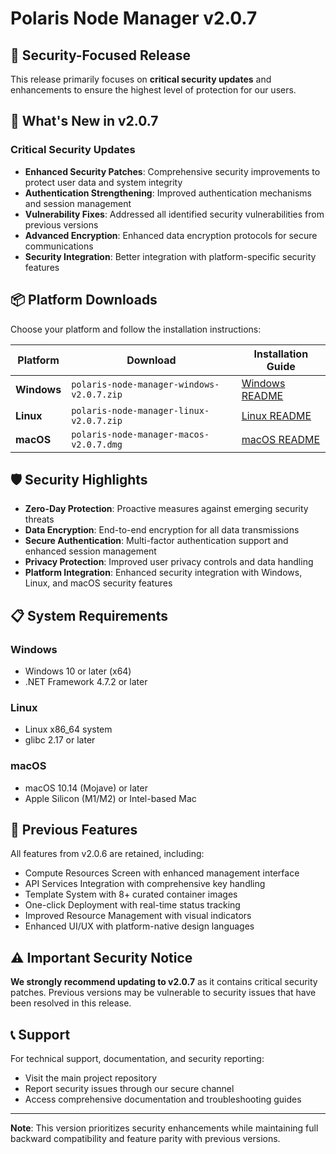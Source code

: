# Polaris Node Manager v2.0.7

## 🔐 Security-Focused Release

This release primarily focuses on **critical security updates** and enhancements to ensure the highest level of protection for our users.

## 🚀 What's New in v2.0.7

### Critical Security Updates
- **Enhanced Security Patches**: Comprehensive security improvements to protect user data and system integrity
- **Authentication Strengthening**: Improved authentication mechanisms and session management
- **Vulnerability Fixes**: Addressed all identified security vulnerabilities from previous versions
- **Advanced Encryption**: Enhanced data encryption protocols for secure communications
- **Security Integration**: Better integration with platform-specific security features

## 📦 Platform Downloads

Choose your platform and follow the installation instructions:

| Platform | Download | Installation Guide |
|----------|----------|-------------------|
| **Windows** | `polaris-node-manager-windows-v2.0.7.zip` | [Windows README](windows/README.md) |
| **Linux** | `polaris-node-manager-linux-v2.0.7.zip` | [Linux README](linux/README.md) |
| **macOS** | `polaris-node-manager-macos-v2.0.7.dmg` | [macOS README](macos/README.md) |

## 🛡️ Security Highlights

- **Zero-Day Protection**: Proactive measures against emerging security threats
- **Data Encryption**: End-to-end encryption for all data transmissions
- **Secure Authentication**: Multi-factor authentication support and enhanced session management
- **Privacy Protection**: Improved user privacy controls and data handling
- **Platform Integration**: Enhanced security integration with Windows, Linux, and macOS security features

## 📋 System Requirements

### Windows
- Windows 10 or later (x64)
- .NET Framework 4.7.2 or later

### Linux
- Linux x86_64 system
- glibc 2.17 or later

### macOS
- macOS 10.14 (Mojave) or later
- Apple Silicon (M1/M2) or Intel-based Mac

## 🔄 Previous Features

All features from v2.0.6 are retained, including:
- Compute Resources Screen with enhanced management interface
- API Services Integration with comprehensive key handling
- Template System with 8+ curated container images
- One-click Deployment with real-time status tracking
- Improved Resource Management with visual indicators
- Enhanced UI/UX with platform-native design languages

## ⚠️ Important Security Notice

**We strongly recommend updating to v2.0.7** as it contains critical security patches. Previous versions may be vulnerable to security issues that have been resolved in this release.

## 📞 Support

For technical support, documentation, and security reporting:
- Visit the main project repository
- Report security issues through our secure channel
- Access comprehensive documentation and troubleshooting guides

---

**Note**: This version prioritizes security enhancements while maintaining full backward compatibility and feature parity with previous versions.

